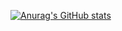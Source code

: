 [![Anurag's GitHub stats](https://github-readme-stats.vercel.app/api?username=exgolden)](https://github.com/anuraghazra/github-readme-stats)
